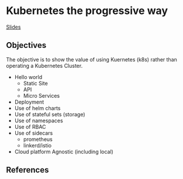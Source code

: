 # Kubernetes the progressive way

[Slides](https://gitpitch.com/daneroo/im-kube)
## Objectives

The objective is to show the value of using Kuernetes (k8s) rather than operating a Kubernetes Cluster.

- Hello world
  - Static Site
  - API
  - Micro Services
- Deployment
- Use of helm charts
- Use of stateful sets (storage)
- Use of namespaces
- Use of RBAC
- Use of sidecars
  - prometheus
  - linkerd/istio
- Cloud platform Agnostic (including local)

## References
